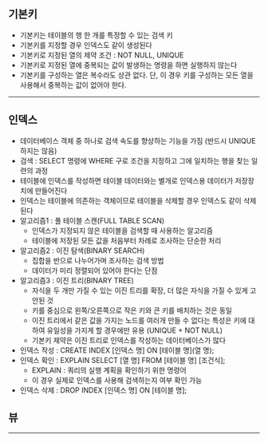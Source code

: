 ## 기본키
- 기본키는 테이블의 행 한 개를 특정할 수 있는 검색 키
- 기본키를 지정할 경우 인덱스도 같이 생성된다
- 기본키로 지정된 열의 제약 조건 : NOT NULL, UNIQUE
- 기본키로 지정된 열에 중복되는 값이 발생하는 명령을 하면 실행하지 않는다
- 기본키를 구성하는 열은 복수라도 상관 없다. 단, 이 경우 키를 구성하는 모든 열을 사용해서 중복하는 값이 없어야 한다.
---
## 인덱스
- 데이터베이스 객체 중 하나로 검색 속도를 향상하는 기능을 가짐 (반드시 UNIQUE 하지는 않음)
- 검색 : SELECT 명령에 WHERE 구로 조건을 지정하고 그에 일치하는 행을 찾는 일련의 과정
- 테이블에 인덱스를 작성하면 테이블 데이터와는 별개로 인덱스용 데이터가 저장장치에 만들어진다
- 인덱스는 테이블에 의존하는 객체이므로 테이블을 삭제할 경우 인덱스도 같이 삭제된다
- 알고리즘1 : 풀 테이블 스캔(FULL TABLE SCAN)
	- 인덱스가 지정되지 않은 테이블을 검색할 때 사용하는 알고리즘
	- 테이블에 저장된 모든 값을 처음부터 차례로 조사하는 단순한 처리
- 알고리즘2 : 이진 탐색(BINARY SEARCH)
	- 집합을 반으로 나누어가며 조사하는 검색 방법
	- 데이터가 미리 정렬되어 있어야 한다는 단점
- 알고리즘3 : 이진 트리(BINARY TREE)
	- 자식을 두 개만 가질 수 있는 이진 트리를 확장, 더 많은 자식을 가질 수 있게 고안된 것
	- 키를 중심으로 왼쪽/오른쪽으로 작은 키와 큰 키를 배치하는 것은 동일
	- 이진 트리에서 같은 값을 가지는 노드를 여러개 만들 수 없다는 특성은 키에 대하여 유일성을 가지게 할 경우에만 유용 (UNIQUE + NOT NULL)
	- 기본키 제약은 이진 트리로 인덱스를 작성하는 데이터베이스가 많다
- 인덱스 작성 : CREATE INDEX [인덱스 명] ON [테이블 명](열 명);	
- 인덱스 확인 : EXPLAIN SELECT [열 명] FROM [테이블 명] [조건식];
	- EXPLAIN :  쿼리의 실행 계획을 확인하기 위한 명령어
	- 이 경우 실제로 인덱스를 사용해 검색하는지 여부 확인 가능
- 인덱스 삭제 : DROP INDEX [인덱스 명] ON [테이블 명];
## 뷰
---
